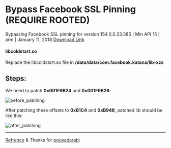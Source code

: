 # Bypass Facebook SSL Pinning (REQUIRE ROOTED)
Bypassing Facebook SSL pinning for version 154.0.0.33.385 | Min API 15 | arm | January 11, 2018
[Download Link](https://www.apkmirror.com/apk/facebook-2/facebook/facebook-154-0-0-33-385-release/facebook-154-0-0-33-385-android-apk-download/)


#### libcoldstart.so

Replace the libcoldstart.so file in **/data/data/com.facebook.katana/lib-xzs**



## Steps:



We need to patch **0x001F9B24** and **0x001F9B26**:

![before_patching](https://raw.githubusercontent.com/knoobdev/Bypass-Facebook-SLL-Pinning/master/arm/before_patch.jpg?54119)


After patching these offsets to **0xB1C4** and **0xB948**, patched lib should be like this:


![after_patching](https://raw.githubusercontent.com/knoobdev/Bypass-Facebook-SLL-Pinning/master/arm/after_patch.jpg?54119)

---



[Refrence](https://serializethoughts.com/2016/08/18/bypassing-ssl-pinning-in-android-applications/) & Thanks for [pouyadarabi](https://github.com/pouyadarabi/Facebook_SSL_Pinning)

